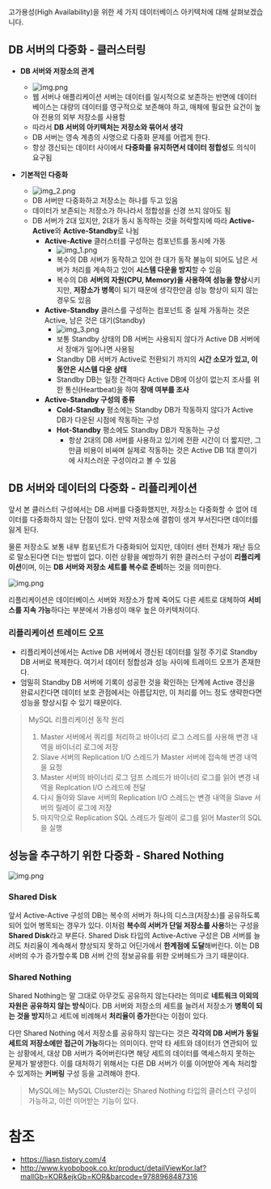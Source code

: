 고가용성(High Availability)을 위한 세 가지 데이터베이스 아키텍처에 대해 살펴보겠습니다. 

## DB 서버의 다중화 - 클러스터링
- **DB 서버와 저장소의 관계**
  - ![img.png](images/DB서버_저장소.png)
  - 웹 서버나 애플리케이션 서버는 데이터를 일시적으로 보존하는 반면에 데이터베이스는 대량의 데이터를 영구적으로 보존해야 하고, 매체에 필요한 요건이 높아 전용의 외부 저장소를 사용함
  - 따라서 **DB 서버의 아키텍처는 저장소와 묶어서 생각**
  - DB 서버는 영속 계층의 사명으로 다중화 문제를 어렵게 한다.
  - 항상 갱신되는 데이터 사이에서 **다중화를 유지하면서 데이터 정합성**도 의식이 요구됨 
  

- **기본적인 다중화**
  - ![img_2.png](images/기본_다중화.png)
  - DB 서버만 다중화하고 저장소는 하나를 두고 있음
  - 데이터가 보존되는 저장소가 하나라서 정합성을 신경 쓰지 않아도 됨
  - DB 서버가 2대 있지만, 2대가 동시 동작하는 것을 허락할지에 따라 **Active-Active**와 **Active-Standby**로 나뉨
    - **Active-Active** 클러스터를 구성하는 컴포넌트를 동시에 가동
      - ![img_1.png](images/active-active.png)
      - 복수의 DB 서버가 동작하고 있어 한 대가 동작 불능이 되어도 남은 서버가 처리를 계속하고 있어 **시스템 다운을 방지**할 수 있음
      - 복수의 DB **서버의 자원(CPU, Memory)을 사용하여 성능을 향상**시키지만, **저장소가 병목**이 되기 때문에 생각한만큼 성능 향상이 되지 않는 경우도 있음  
    - **Active-Standby** 클러스를 구성하는 컴포넌트 중 실제 가동하는 것은 Active, 남은 것은 대기(Standby)
      - ![img_3.png](images/active-standby.png)
      - 보통 Standby 상태의 DB 서버는 사용되지 않다가 Active DB 서버에서 장애가 일어나면 사용됨
      - Standby DB 서버가 Active로 전환되기 까지의 **시간 소모가 있고, 이동안은 시스템 다운 상태**
      - Standby DB는 일정 간격마다 Active DB에 이상이 없는지 조사를 위한 통신(Heartbeat)을 하여 **장애 여부를 조사**
    - **Active-Standby 구성의 종류**
      - **Cold-Standby** 평소에는 Standby DB가 작동하지 않다가 Active DB가 다운된 시점에 작동하는 구성
      - **Hot-Standby** 평소에도 Standby DB가 작동하는 구성
        - 항상 2대의 DB 서버를 사용하고 있기에 전환 시간이 더 짧지만, 그만큼 비용이 비싸며 실제로 작동하는 것은 Active DB 1대 뿐이기에 사치스러운 구성이라고 볼 수 있음

## DB 서버와 데이터의 다중화 - 리플리케이션         
앞서 본 클러스터 구성에서는 DB 서버를 다중화했지만, 저장소는 다중화할 수 없어 데이터를 다중화하지 않는 단점이 있다.
만약 저장소에 결함이 생겨 부서진다면 데이터를 잃게 된다.

물론 저장소도 보통 내부 컴포넌트가 다중화되어 있지만, 데이터 센터 전체가 재난 등으로 말소된다면 더는 방법이 없다.
이런 상황을 예방하기 위한 클러스터 구성이 **리플리케이션**이며, 이는 **DB 서버와 저장소 세트를 복수로 준비**하는 것을 의미한다.

![img.png](images/replication.png)

리플리케이션은 데이터베이스 서버와 저장소가 함께 죽어도 다른 세트로 대체하여 **서비스를 지속 가능**하다는 부분에서 가용성이 매우 높은 아키텍처이다.



### 리플리케이션 트레이드 오프
- 리플리케이션에서는 Active DB 서버에서 갱신된 데이터를 일정 주기로 Standby DB 서버로 복제한다. 여기서 데이터 정합성과 성능 사이에 트레이드 오프가 존재한다.
- 엄밀히 Standby DB 서버에 기록이 성공한 것을 확인하는 단계에 Active 갱신을 완료시킨다면 데이터 보호 관점에서는 아름답지만, 이 처리를 어느 정도 생략한다면 성능을 향상시킬 수 있기 때문이다.

> MySQL 리플리케이션 동작 원리
> 1. Master 서버에서 쿼리를 처리하고 바이너리 로그 스레드를 사용해 변경 내역을 바이너리 로그에 저장
> 2. Slave 서버의 Replication I/O 스레드가 Master 서버에 접속해 변경 내역을 요청
> 3. Master 서버의 바이너리 로그 덤프 스레드가 바이너리 로그를 읽어 변경 내역을 Replcation I/O 스레드에 전달
> 4. 다시 돌아와 Slave 서버의 Replication I/O 스레드는 변경 내역을 Slave 서버의 릴레이 로그에 저장
> 5. 마지막으로 Replication SQL 스레드가 릴레이 로그를 읽어 Master의 SQL을 실행
  
## 성능을 추구하기 위한 다중화 - Shared Nothing
![img.png](images/shared.png)
### Shared Disk
앞서 Active-Active 구성의 DB는 복수의 서버가 하나의 디스크(저장소)를 공유하도록 되어 있어 병목되는 경우가 있다. 이처럼 **복수의 서버가 단일 저장소를 사용**하는 구성을 **Shared Disk**라고 부른다.
Shared Disk 타입의 Active-Active 구성은 DB 서버를 늘려도 처리율이 계속해서 향상되지 못하고 어딘가에서 **한계점에 도달**해버린다. 이는 DB 서버의 수가 증가할수록 DB 서버 간의 정보공유를 위한 오버헤드가 크기 때문이다.

### Shared Nothing
Shared Nothing는 말 그대로 아무것도 공유하지 않는다라는 의미로 **네트워크 이외의 자원은 공유하지 않는 방식**이다.
DB 서버와 저장소의 세트를 늘려서 저장소가 **병목이 되는 것을 방지**하고 세트에 비례해서 **처리율이 증가**한다는 이점이 있다.

다만 Shared Nothing 에서 저장소를 공유하지 않는다는 것은 **각각의 DB 서버가 동일 세트의 저장소에만 접근이 가능**하다는 의미이다.
만약 타 세트와 데이터가 연관되어 있는 상황에서, 대상 DB 서버가 죽어버린다면 해당 세트의 데이터를 액세스하지 못하는 문제가 발생한다.
이를 대처하기 위해서는 다른 DB 서버가 이를 이어받아 계속 처리할 수 있게하는 **커버링** 구성 등을 고려해야 한다.
> MySQL에는 MySQL Cluster라는 Shared Nothing 타입의 클러스터 구성이 가능하고, 이런 이어받는 기능이 있다.

# 참조
- https://liasn.tistory.com/4
- http://www.kyobobook.co.kr/product/detailViewKor.laf?mallGb=KOR&ejkGb=KOR&barcode=9788968487316